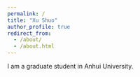 ```yaml
---
permalink: /
title: "Xu Shuo"
author_profile: true
redirect_from: 
  - /about/
  - /about.html
---
```



I am a graduate student in Anhui University.

